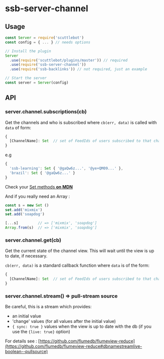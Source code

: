 # ssb-server-channel

## Usage

```js
const Server = require('scuttlebot')
const config = { ... } // needs options

// Install the plugin
Server
  .use(require('scuttlebot/plugins/master')) // required
  .use(require('ssb-server-channel'))
  .use(require('ssb-backlinks')) // not required, just an example

// Start the server
const server = Server(config)
```

## API

### server.channel.subscriptions(cb)

Get the channels and who is subscribed where `cb(err, data)` is called with `data` of form:

```js
{
  [ChannelName]: Set  // set of FeedIds of users subscribed to that channel 
}
```

e.g

```js
{
  'ssb-learning': Set { '@gaQw6z...', '@ye+QM09...' },
  'brazil': Set { '@gaQw6z...' }
}
```

Check your [Set methods **on MDN**](https://developer.mozilla.org/en-US/docs/Web/JavaScript/Reference/Global_Objects/Set)

And if you really need an Array : 

```js
const s = new Set ()
set.add('mixmix')
set.add('soapdog')

[...s]         // => ['mixmix', 'soapdog']
Array.from(s)  // => ['mixmix', 'soapdog']
```


### server.channel.get(cb)

Get the current state of the channel view. This will wait until the view is up to date, if necessary.

`cb(err, data)` is a standard callback function where `data` is of the form:

```js
{
  [ChannelName]: Set  // set of FeedIds of users subscribed to that channel 
}
```

### server.channel.stream() => pull-stream source

Be careful, this is a stream which provides:
- an initial value
- 'change' values (for all values after the initial value)
- `{ sync: true }` values when the view is up to date with the db (if you use the `{live: true}` option)

For details see : [https://github.com/flumedb/flumeview-reduce](https://github.com/flumedb/flumeview-reduce#dbnamestreamlive-boolean--pullsource)



